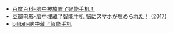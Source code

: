- [百度百科-脑中被放置了智能手机！](https://baike.baidu.com/item/%E8%84%91%E4%B8%AD%E8%A2%AB%E6%94%BE%E7%BD%AE%E4%BA%86%E6%99%BA%E8%83%BD%E6%89%8B%E6%9C%BA%EF%BC%81/20811731)
- [豆瓣电影-脑中埋藏了智能手机 脳にスマホが埋められた！ (2017)](https://movie.douban.com/subject/27046253/)
- [bilibili-脑中藏了智能手机](https://www.bilibili.com/bangumi/play/ss27144)
